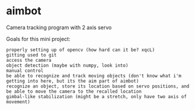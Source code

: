 # aimbot
Camera tracking program with 2 axis servo

Goals for this mini project:

	properly setting up of opencv (how hard can it be? xqcL)
	gitting used to git
	access the camera
	object detection (maybe with numpy, look into)
	manual control
	be able to recognize and track moving objects (don't know what i'm getting into here, but its the aim part of aimbot)
	recognize an object, store its location based on servo positions, and be able to move the camera to the recalled location
	gimbal-like stabilization (might be a stretch, only have two axis of movement)
